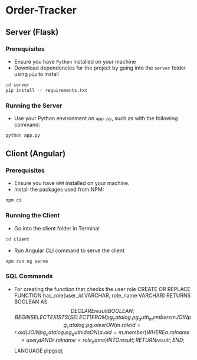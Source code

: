 # Order-Tracker

## Server (Flask)

### Prerequisites

- Ensure you have `Python` installed on your machine
- Download dependencies for the project by going into the `server` folder using `pip` to install

```bash
cd server
pip install -r requirements.txt
```

### Running the Server

- Use your Python environment on `app.py`, such as with the following command:

```bash
python app.py
```

## Client (Angular)

### Prerequisites

- Ensure you have `NPM` installed on your machine.
- Install the packages used from NPM:

```bash
npm ci
```

### Running the Client

- Go into the client folder in Terminal

```bash
cd client
```

- Run Angular CLI command to serve the client

```bash
npm run ng serve
```

### SQL Commands

- For creating the function that checks the user role
  CREATE OR REPLACE FUNCTION has_role(user_id VARCHAR, role_name VARCHAR)
  RETURNS BOOLEAN AS $$
DECLARE
    result BOOLEAN;
BEGIN
    SELECT EXISTS (
        SELECT 1 FROM pg_catalog.pg_auth_members m
        JOIN pg_catalog.pg_roles r ON (m.roleid = r.oid)
        JOIN pg_catalog.pg_authid a ON (a.oid = m.member)
        WHERE a.rolname = user_id AND r.rolname = role_name
    ) INTO result;
    RETURN result;
END;
$$ LANGUAGE plpgsql;
